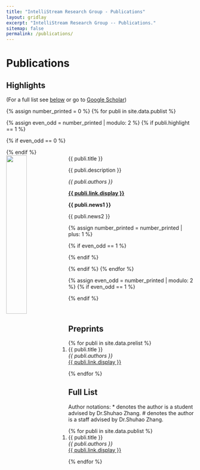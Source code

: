 ```yaml
---
title: "IntelliStream Research Group - Publications"
layout: gridlay
excerpt: "IntelliStream Research Group -- Publications."
sitemap: false
permalink: /publications/
---
```



# Publications

## Highlights

(For a full list see [below](#full-list) or go to [Google Scholar](https://scholar.google.com/citations?user=Xwn7lCEAAAAJ))

{% assign number_printed = 0 %}
{% for publi in site.data.publist %}

{% assign even_odd = number_printed | modulo: 2 %}
{% if publi.highlight == 1 %}

{% if even_odd == 0 %}
<div class="row">
{% endif %}

<div class="col-sm-6 clearfix">
 <div class="well">
  <pubtit>{{ publi.title }}</pubtit>
  <img src="{{ site.url }}{{ site.baseurl }}/images/pubpic/{{ publi.image }}" class="img-responsive" width="33%" style="float: left" />
  <p>{{ publi.description }}</p>
  <p><em>{{ publi.authors }}</em></p>
  <p><strong><a href="{{ publi.link.url }}">{{ publi.link.display }}</a></strong></p>
  <p class="text-danger"><strong> {{ publi.news1 }}</strong></p>
  <p> {{ publi.news2 }}</p>
 </div>
</div>

{% assign number_printed = number_printed | plus: 1 %}

{% if even_odd == 1 %}
</div>
{% endif %}

{% endif %}
{% endfor %}

{% assign even_odd = number_printed | modulo: 2 %}
{% if even_odd == 1 %}
</div>
{% endif %}

<p> &nbsp; </p>

## Preprints
<ol>
{% for publi in site.data.prelist %}

  <li>{{ publi.title }}</li>
  <em>{{ publi.authors }} </em><br /><a href="{{ publi.link.url }}">{{ publi.link.display }}</a>

{% endfor %}
</ol>

## Full List
Author notations: * denotes the author is a student advised by Dr.Shuhao Zhang. # denotes the author is a staff advised by Dr.Shuhao Zhang.
<ol>
{% for publi in site.data.publist %}

<li>{{ publi.title }}</li> 
  <em>{{ publi.authors }} </em><br /><a href="{{ publi.link.url }}">{{ publi.link.display }}</a>

{% endfor %}
</ol>

